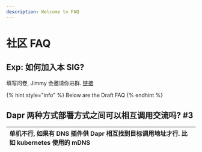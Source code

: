 ```yaml
---
description: Welcome to FAQ
---
```


# 社区 FAQ

## Exp: 如何加入本 SIG?

填写问卷, Jimmy 会邀请你进群. [链接](https://wj.qq.com/s2/5479026/bf82/)

{% hint style="info" %}
Below are the Draft FAQ
{% endhint %}

## Dapr 两种方式部署方式之间可以相互调用交流吗? \#3 

| 单机不行, 如果有 DNS 插件供 Dapr 相互找到目标调用地址才行. 比如 kubernetes 使用的 mDNS |
| :--- |


